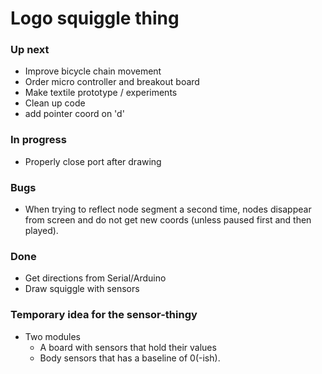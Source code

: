 # Logo squiggle thing

<!-- For å starte lokal server: python3 -m http.server eller åpne VSC live server "Go live" -->
<!-- Kan hjelpe på debugging: about://device-log -->

### Up next

- Improve bicycle chain movement
- Order micro controller and breakout board
- Make textile prototype / experiments
- Clean up code
- add pointer coord on 'd'

### In progress

- Properly close port after drawing

### Bugs

- When trying to reflect node segment a second time, nodes disappear from screen and do not get new coords (unless paused first and then played).

### Done

- Get directions from Serial/Arduino
- Draw squiggle with sensors

### Temporary idea for the sensor-thingy

- Two modules
  - A board with sensors that hold their values
  - Body sensors that has a baseline of 0(-ish).

